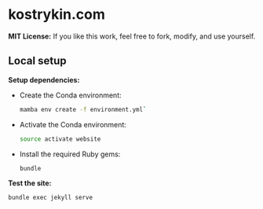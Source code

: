 # kostrykin.com

**MIT License:**
If you like this work, feel free to fork, modify, and use yourself.

## Local setup

**Setup dependencies:**

- Create the Conda environment:
  ```bash
  mamba env create -f environment.yml`
  ```
- Activate the Conda environment:
  ```bash
  source activate website
  ```
- Install the required Ruby gems:
  ```bash
  bundle
  ```

**Test the site:**

```bash
bundle exec jekyll serve
```
